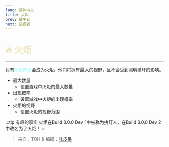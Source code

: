 ```yaml
---
lang: 简体中文
title: 火炬
prev: 破平者
next: 窥视者
---
```


# <font color=#eee5be>🔥 <b>火炬</b></font> <Badge text="Helpful" type="tip" vertical="middle"/>

***

只有<font color=#8cffff>船员阵营</font>会成为火炬，他们将拥有最大的视野，且不会受到照明破坏的影响。

- 最大数量
  - 设置游戏中火炬的最大数量
- 出现概率
  - 设置游戏中火炬的出现概率
- 火炬的视野
  - 设置火炬的视野范围

:::tip 有趣的事实
火炬在Build 3.0.0 Dev 1中被称为执灯人，在Build 3.0.0 Dev 2中改名为了火炬！
:::

> 来自：TOH & 编码：[咔皮呆](https://github.com/KARPED1EM)
